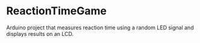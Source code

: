 # ReactionTimeGame
Arduino project that measures reaction time using a random LED signal and displays results on an LCD.

